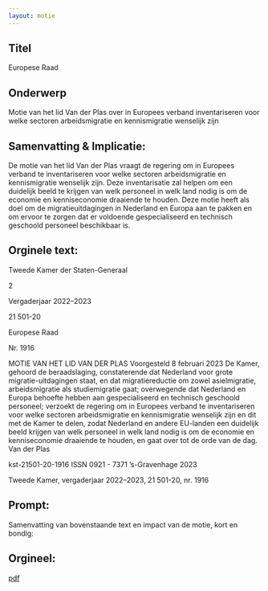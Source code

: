 ```yaml
---
layout: motie
---
```

## Titel
Europese Raad
## Onderwerp
Motie van het lid Van der Plas over in Europees verband inventariseren voor welke sectoren arbeidsmigratie en kennismigratie wenselijk zijn
## Samenvatting & Implicatie:

De motie van het lid Van der Plas vraagt de regering om in Europees verband te inventariseren voor welke sectoren arbeidsmigratie en kennismigratie wenselijk zijn. Deze inventarisatie zal helpen om een duidelijk beeld te krijgen van welk personeel in welk land nodig is om de economie en kenniseconomie draaiende te houden. Deze motie heeft als doel om de migratieuitdagingen in Nederland en Europa aan te pakken en om ervoor te zorgen dat er voldoende gespecialiseerd en technisch geschoold personeel beschikbaar is.
## Orginele text:


Tweede Kamer der Staten-Generaal

2

Vergaderjaar 2022–2023

21 501-20

Europese Raad

Nr. 1916

MOTIE VAN HET LID VAN DER PLAS
Voorgesteld 8 februari 2023
De Kamer,
gehoord de beraadslaging,
constaterende dat Nederland voor grote migratie-uitdagingen staat, en
dat migratiereductie om zowel asielmigratie, arbeidsmigratie als
studiemigratie gaat;
overwegende dat Nederland en Europa behoefte hebben aan gespecialiseerd en technisch geschoold personeel;
verzoekt de regering om in Europees verband te inventariseren voor
welke sectoren arbeidsmigratie en kennismigratie wenselijk zijn en dit met
de Kamer te delen, zodat Nederland en andere EU-landen een duidelijk
beeld krijgen van welk personeel in welk land nodig is om de economie en
kenniseconomie draaiende te houden,
en gaat over tot de orde van de dag.
Van der Plas

kst-21501-20-1916
ISSN 0921 - 7371
’s-Gravenhage 2023

Tweede Kamer, vergaderjaar 2022–2023, 21 501-20, nr. 1916


## Prompt:
Samenvatting van bovenstaande text en impact van de motie, kort en bondig:

## Orgineel:
[pdf](https://gegevensmagazijn.tweedekamer.nl/OData/v4/2.0/Document(018ada83-99bc-4f46-835c-efd0012ee782)/resource)
